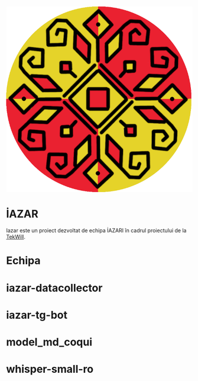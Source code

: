 ![logo](./static/iazar-logo.png)

# İAZAR 

Iazar este un proiect dezvoltat de echipa İAZARI în cadrul proiectului de la [TekWill](https://tekwill.md/).

# Echipa

# iazar-datacollector

# iazar-tg-bot

# model_md_coqui

# whisper-small-ro
